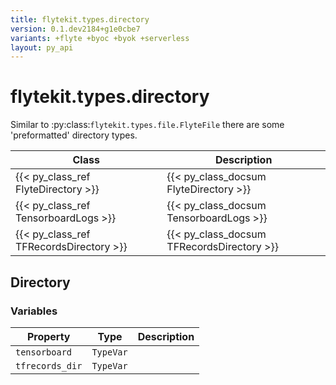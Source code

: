 ```yaml
---
title: flytekit.types.directory
version: 0.1.dev2184+g1e0cbe7
variants: +flyte +byoc +byok +serverless
layout: py_api
---
```


# flytekit.types.directory


Similar to :py:class:`flytekit.types.file.FlyteFile` there are some 'preformatted' directory types.

| Class | Description |
|-------| ---- |
| {{< py_class_ref FlyteDirectory >}} | {{< py_class_docsum FlyteDirectory >}} |
| {{< py_class_ref TensorboardLogs >}} | {{< py_class_docsum TensorboardLogs >}} |
| {{< py_class_ref TFRecordsDirectory >}} | {{< py_class_docsum TFRecordsDirectory >}} |


## Directory

### Variables

| Property | Type | Description |
|-|-|-|
| `tensorboard` | `TypeVar` |  |
| `tfrecords_dir` | `TypeVar` |  |

